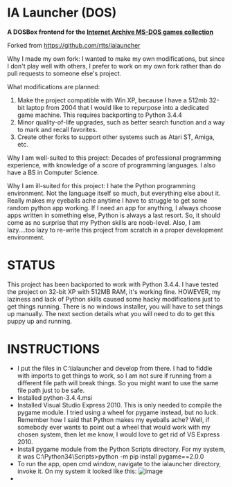 IA Launcher (DOS)
=================

**A DOSBox frontend for the [Internet Archive MS-DOS games
collection](https://archive.org/details/softwarelibrary_msdos_games)**


Forked from https://github.com/rtts/ialauncher

Why I made my own fork: I wanted to make my own modifications, but since I don't play well with others, I prefer to work on my own fork rather than do pull requests to someone else's project.

What modifications are planned:
  1) Make the project compatible with Win XP, because I have a 512mb 32-bit laptop from 2004 that I would like to repurpose into a dedicated game machine. This requires backporting to Python 3.4.4
  2) Minor quality-of-life upgrades, such as better search function and a way to mark and recall favorites.
  3) Create other forks to support other systems such as Atari ST, Amiga, etc.

Why I am well-suited to this project: Decades of professional programming experience, with knowledge of a score of programming languages. I also have a BS in Computer Science.

Why I am ill-suited for this project: I hate the Python programming environment. Not the language itself so much, but everything else about it. Really makes my eyeballs ache anytime I have to struggle to get some random python app working. If I need an app for anything, I always choose apps written in something else, Python is always a last resort. So, it should come as no surprise that my Python skills are noob-level. Also, I am lazy....too lazy to re-write this project from scratch in a proper development environment. 

STATUS
======
 
This project has been backported to work with Python 3.4.4. I have tested the project on 32-bit XP with 512MB RAM, it's working fine. HOWEVER, my laziness and lack of Python skills caused some hacky modifications just to get things running. There is no windows installer, you will have to set things up manually. The next section details what you will need to do to get this puppy up and running.

INSTRUCTIONS
============
 * I put the files in C:\ialauncher and develop from there. I had to fiddle with imports to get things to work, so I am not sure if running from a different file path will break things. So you might want to use the same file path just to be safe.
 * Installed python-3.4.4.msi
 * Installed Visual Studio Express 2010. This is only needed to compile the pygame module. I tried using a wheel for pygame instead, but no luck. Remember how I said that Python makes my eyeballs ache? Well, if somebody ever wants to point out a wheel that would work with my chosen system, then let me know, I would love to get rid of VS Express 2010.
 * Install pygame module from the Python Scripts directory. For my system, it was C:\Python34\Scripts>python -m pip install pygame==2.0.0
 * To run the app, open cmd window, navigate to the ialauncher directory, invoke it. On my system it looked like this:
  ![image](https://github.com/lazybearsoft/ialauncher-dos/assets/87294543/7599413a-7fcc-41ee-97a8-5b301e722b32)
*

